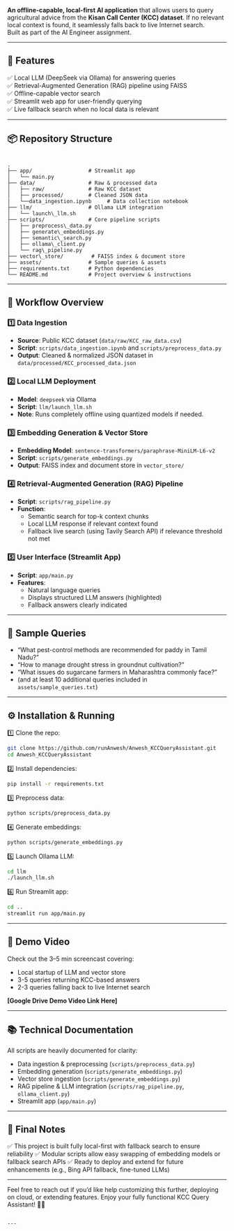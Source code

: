 **An offline-capable, local-first AI application** that allows users to query agricultural advice from the **Kisan Call Center (KCC) dataset**. If no relevant local context is found, it seamlessly falls back to live Internet search.  
Built as part of the AI Engineer assignment.

---

## 🚀 Features

✅ Local LLM (DeepSeek via Ollama) for answering queries  
✅ Retrieval-Augmented Generation (RAG) pipeline using FAISS  
✅ Offline-capable vector search  
✅ Streamlit web app for user-friendly querying  
✅ Live fallback search when no local data is relevant  

---

## 📦 Repository Structure

```

.
├── app/                  # Streamlit app
│   └── main.py
├── data/                 # Raw & processed data
│   ├── raw/              # Raw KCC dataset
│   ├── processed/        # Cleaned JSON data
|   └──data_ingestion.ipynb     # Data collection notebook
├── llm/                  # Ollama LLM integration
│   └── launch\_llm.sh
├── scripts/              # Core pipeline scripts
│   ├── preprocess\_data.py
│   ├── generate\_embeddings.py
│   ├── semantic\_search.py
│   ├── ollama\_client.py
│   └── rag\_pipeline.py
├── vector\_store/         # FAISS index & document store
├── assets/               # Sample queries & assets
├── requirements.txt      # Python dependencies
└── README.md             # Project overview & instructions

````

---

## 📝 Workflow Overview

### 1️⃣ Data Ingestion
- **Source**: Public KCC dataset (`data/raw/KCC_raw_data.csv`)
- **Script**: `scripts/data_ingestion.ipynb` and `scripts/preprocess_data.py`
- **Output**: Cleaned & normalized JSON dataset in `data/processed/KCC_processed_data.json`

### 2️⃣ Local LLM Deployment
- **Model**: `deepseek` via Ollama
- **Script**: `llm/launch_llm.sh`  
- **Note**: Runs completely offline using quantized models if needed.

### 3️⃣ Embedding Generation & Vector Store
- **Embedding Model**: `sentence-transformers/paraphrase-MiniLM-L6-v2`
- **Script**: `scripts/generate_embeddings.py`
- **Output**: FAISS index and document store in `vector_store/`

### 4️⃣ Retrieval-Augmented Generation (RAG) Pipeline
- **Script**: `scripts/rag_pipeline.py`
- **Function**:
  - Semantic search for top-k context chunks
  - Local LLM response if relevant context found
  - Fallback live search (using Tavily Search API) if relevance threshold not met

### 5️⃣ User Interface (Streamlit App)
- **Script**: `app/main.py`
- **Features**:
  - Natural language queries
  - Displays structured LLM answers (highlighted)
  - Fallback answers clearly indicated

---

## 🔬 Sample Queries
- “What pest-control methods are recommended for paddy in Tamil Nadu?”
- “How to manage drought stress in groundnut cultivation?”
- “What issues do sugarcane farmers in Maharashtra commonly face?”
- (and at least 10 additional queries included in `assets/sample_queries.txt`)

---

## ⚙️ Installation & Running

1️⃣ Clone the repo:
```bash
git clone https://github.com/runAnwesh/Anwesh_KCCQueryAssistant.git
cd Anwesh_KCCQueryAssistant
````

2️⃣ Install dependencies:

```bash
pip install -r requirements.txt
```

3️⃣ Preprocess data:

```bash
python scripts/preprocess_data.py
```

4️⃣ Generate embeddings:

```bash
python scripts/generate_embeddings.py
```

5️⃣ Launch Ollama LLM:

```bash
cd llm
./launch_llm.sh
```

6️⃣ Run Streamlit app:

```bash
cd ..
streamlit run app/main.py
```

---

## 🎥 Demo Video

Check out the 3–5 min screencast covering:

* Local startup of LLM and vector store
* 3-5 queries returning KCC-based answers
* 2-3 queries falling back to live Internet search

**\[Google Drive Demo Video Link Here]**

---

## 📚 Technical Documentation

All scripts are heavily documented for clarity:

* Data ingestion & preprocessing (`scripts/preprocess_data.py`)
* Embedding generation (`scripts/generate_embeddings.py`)
* Vector store ingestion (`scripts/generate_embeddings.py`)
* RAG pipeline & LLM integration (`scripts/rag_pipeline.py`, `ollama_client.py`)
* Streamlit app (`app/main.py`)

---

## 🏁 Final Notes

✅ This project is built fully local-first with fallback search to ensure reliability
✅ Modular scripts allow easy swapping of embedding models or fallback search APIs
✅ Ready to deploy and extend for future enhancements (e.g., Bing API fallback, fine-tuned LLMs)

---

Feel free to reach out if you’d like help customizing this further, deploying on cloud, or extending features. Enjoy your fully functional KCC Query Assistant! 🚀🌾

```

---


